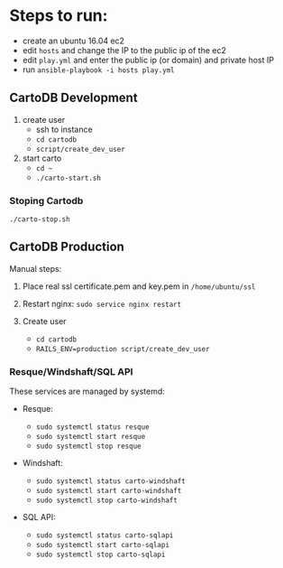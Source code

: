 # Steps to run:

- create an ubuntu 16.04 ec2
-	edit `hosts` and change the IP to the public ip of the ec2
- edit `play.yml` and enter the public ip (or domain) and private host IP 
- run `ansible-playbook -i hosts play.yml`


## CartoDB Development

1. create user
	- ssh to instance
	- `cd cartodb`
	- `script/create_dev_user`
2. start carto
	- `cd ~`
	- `./carto-start.sh`

### Stoping Cartodb
`./carto-stop.sh`


## CartoDB Production

Manual steps:

1. Place real ssl certificate.pem and key.pem in `/home/ubuntu/ssl`

2. Restart nginx: `sudo service nginx restart`

3. Create user
	- `cd cartodb`
	- `RAILS_ENV=production script/create_dev_user`

### Resque/Windshaft/SQL API

These services are managed by systemd:

- Resque: 
	- `sudo systemctl status resque`
	- `sudo systemctl start resque`
	- `sudo systemctl stop resque`

- Windshaft: 
	- `sudo systemctl status carto-windshaft`
	- `sudo systemctl start carto-windshaft`
	- `sudo systemctl stop carto-windshaft`

- SQL API: 
	- `sudo systemctl status carto-sqlapi`
	- `sudo systemctl start carto-sqlapi`
	- `sudo systemctl stop carto-sqlapi`